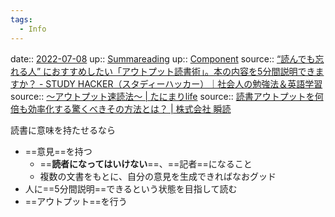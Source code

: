 ```yaml
---
tags:
  - Info
---
```


date:: [2022-07-08](Daily_Note/2022-07-08.md)
up:: [Summareading](Bar/Summareading.md)
up:: [Component](../Bar/Novel/Chaos/Component.md)
source:: [“読んでも忘れる人” におすすめしたい「アウトプット読書術」。本の内容を5分間説明できますか？ - STUDY HACKER（スタディーハッカー）｜社会人の勉強法＆英語学習](https://studyhacker.net/columns/output-reading)
source:: [〜アウトプット速読法〜 | たにまりlife](https://tanicomarico-life.com/%E8%AA%AD%E3%82%93%E3%81%A0%E6%9C%AC%E3%81%AB%E3%81%A4%E3%81%84%E3%81%A6%E2%91%A0%E3%80%80%E3%80%9C%E3%82%A2%E3%82%A6%E3%83%88%E3%83%97%E3%83%83%E3%83%88%E9%80%9F%E8%AA%AD%E6%B3%95%E3%80%9C)
source:: [読書アウトプットを何倍も効率化する驚くべきその方法とは？ | 株式会社 瞬読](https://syundoku.jp/speed-reading/reading-output#%E3%83%96%E3%82%AF%E3%83%AD%E3%82%B0)

読書に意味を持たせるなら
- ==意見==を持つ
	- ==**読者になってはいけない**==、==記者==になること
	- 複数の文書をもとに、自分の意見を生成できればなおグッド
- 人に==5分間説明==できるという状態を目指して読む
- ==アウトプット==を行う

